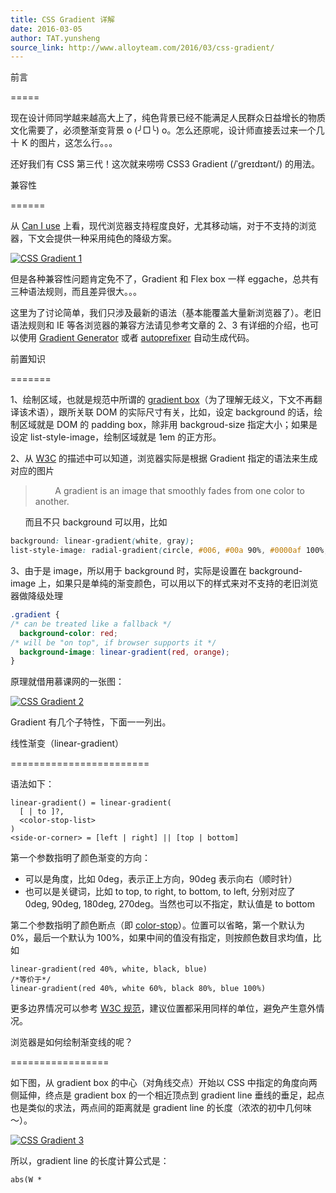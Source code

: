 ```yaml
---
title: CSS Gradient 详解
date: 2016-03-05
author: TAT.yunsheng
source_link: http://www.alloyteam.com/2016/03/css-gradient/
---
```


<!-- {% raw %} - for jekyll -->

前言  

=====

现在设计师同学越来越高大上了，纯色背景已经不能满足人民群众日益增长的物质文化需要了，必须整渐变背景 o (╯□╰) o。怎么还原呢，设计师直接丢过来一个几十 K 的图片，这怎么行。。。

还好我们有 CSS 第三代！这次就来唠唠 CSS3 Gradient (/ˈgreɪdɪənt/) 的用法。

兼容性  

======

从 [Can I use](http://caniuse.com/#feat=css-gradients) 上看，现代浏览器支持程度良好，尤其移动端，对于不支持的浏览器，下文会提供一种采用纯色的降级方案。

[![CSS Gradient 1](http://www.alloyteam.com/wp-content/uploads/2016/02/18.png)](http://www.alloyteam.com/wp-content/uploads/2016/02/18.png)

但是各种兼容性问题肯定免不了，Gradient 和 Flex box 一样 eggache，总共有三种语法规则，而且差异很大。。。

这里为了讨论简单，我们只涉及最新的语法（基本能覆盖大量新浏览器了）。老旧语法规则和 IE 等各浏览器的兼容方法请见参考文章的 2、3 有详细的介绍，也可以使用 [Gradient Generator](http://www.cssmatic.com/gradient-generator) 或者 [autoprefixer](https://css-tricks.com/autoprefixer/) 自动生成代码。

前置知识  

=======

1、绘制区域，也就是规范中所谓的 [gradient box](https://drafts.csswg.org/css-images-3/#gradient-box)（为了理解无歧义，下文不再翻译该术语），跟所关联 DOM 的实际尺寸有关，比如，设定 background 的话，绘制区域就是 DOM 的 padding box，除非用 backgroud-size 指定大小；如果是设定 list-style-image，绘制区域就是 1em 的正方形。

2、从 [W3C](https://drafts.csswg.org/css-images-3/#gradients) 的描述中可以知道，浏览器实际是根据 Gradient 指定的语法来生成对应的图片

>         A gradient is an image that smoothly fades from one color to another. 

      而且不只 background 可以用，比如

```css
background: linear-gradient(white, gray);
list-style-image: radial-gradient(circle, #006, #00a 90%, #0000af 100%, white 100%);
```

3、由于是 image，所以用于 background 时，实际是设置在 background-image 上，如果只是单纯的渐变颜色，可以用以下的样式来对不支持的老旧浏览器做降级处理

```css
.gradient {
/* can be treated like a fallback */
  background-color: red;
/* will be "on top", if browser supports it */
  background-image: linear-gradient(red, orange);
}
```

原理就借用慕课网的一张图：

[![CSS Gradient 2](http://www.alloyteam.com/wp-content/uploads/2016/02/2.jpg)](http://www.alloyteam.com/wp-content/uploads/2016/02/2.jpg)

Gradient 有几个子特性，下面一一列出。

线性渐变（linear-gradient）  

========================

语法如下：

    linear-gradient() = linear-gradient(
      [ | to ]?,
      <color-stop-list>
    )
    <side-or-corner> = [left | right] || [top | bottom]

第一个参数指明了颜色渐变的方向：

-   可以是角度，比如 0deg，表示正上方向，90deg 表示向右（顺时针）
-   也可以是关键词，比如 to top, to right, to bottom, to left, 分别对应了 0deg, 90deg, 180deg, 270deg。当然也可以不指定，默认值是 to bottom

第二个参数指明了颜色断点（即 [color-stop](https://drafts.csswg.org/css-images-3/#color-stop)）。位置可以省略，第一个默认为 0%，最后一个默认为 100%，如果中间的值没有指定，则按颜色数目求均值，比如

    linear-gradient(red 40%, white, black, blue)
    /*等价于*/
    linear-gradient(red 40%, white 60%, black 80%, blue 100%)

更多边界情况可以参考 [W3C 规范](https://drafts.csswg.org/css-images-3/#color-stop)，建议位置都采用同样的单位，避免产生意外情况。

浏览器是如何绘制渐变线的呢？  

=================

如下图，从 gradient box 的中心（对角线交点）开始以 CSS 中指定的角度向两侧延伸，终点是 gradient box 的一个相近顶点到 gradient line 垂线的垂足，起点也是类似的求法，两点间的距离就是 gradient line 的长度（浓浓的初中几何味～）。

[![CSS Gradient 3](http://www.alloyteam.com/wp-content/uploads/2016/02/32.png)](http://www.alloyteam.com/wp-content/uploads/2016/02/32.png)

所以，gradient line 的长度计算公式是：

    abs(W *


<!-- {% endraw %} - for jekyll -->